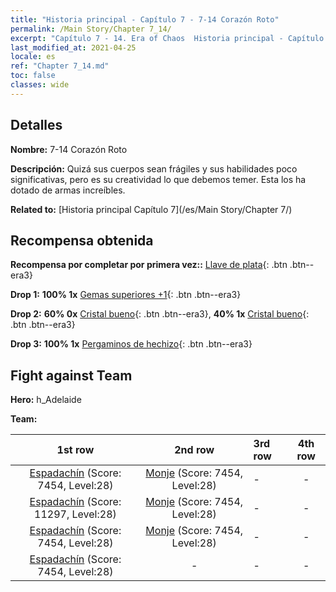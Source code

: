 ```yaml
---
title: "Historia principal - Capítulo 7 - 7-14 Corazón Roto"
permalink: /Main Story/Chapter 7_14/
excerpt: "Capítulo 7 - 14. Era of Chaos  Historia principal - Capítulo 7_14. 7-14 Corazón Roto"
last_modified_at: 2021-04-25
locale: es
ref: "Chapter 7_14.md"
toc: false
classes: wide
---
```


## Detalles

 **Nombre:** 7-14 Corazón Roto

 **Descripción:** Quizá sus cuerpos sean frágiles y sus habilidades poco significativas, pero es su creatividad lo que debemos temer. Esta los ha dotado de armas increíbles.

 **Related to:** [Historia principal Capítulo 7](/es/Main Story/Chapter 7/)

## Recompensa obtenida

 **Recompensa por completar por primera vez::** [Llave de plata](/ItemsES/con_693/){: .btn .btn--era3}

 **Drop 1:** **100% 1x** [Gemas superiores +1](/ItemsES/mat_23/){: .btn .btn--era3}

 **Drop 2:** **60% 0x** [Cristal bueno](/ItemsES/mat_17/){: .btn .btn--era3}, **40% 1x** [Cristal bueno](/ItemsES/mat_17/){: .btn .btn--era3}

 **Drop 3:** **100% 1x** [Pergaminos de hechizo](/ItemsES/con_694/){: .btn .btn--era3}


## Fight against Team
 **Hero:** h_Adelaide

 **Team:**


  | 1st row | 2nd row | 3rd row | 4th row |
  |:----:|:----:|:----|:----:|
  | [Espadachín](/es/units/Swordsman/) (Score: 7454, Level:28)  | [Monje](/es/units/Monk/) (Score: 7454, Level:28)  | - | - |
  | [Espadachín](/es/units/Swordsman/) (Score: 11297, Level:28)  | [Monje](/es/units/Monk/) (Score: 7454, Level:28)  | - | - |
  | [Espadachín](/es/units/Swordsman/) (Score: 7454, Level:28)  | [Monje](/es/units/Monk/) (Score: 7454, Level:28)  | - | - |
  | [Espadachín](/es/units/Swordsman/) (Score: 7454, Level:28)  | - | - | - |


